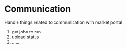 # Communication

Handle things related to communication with market portal
1. get jobs to run
2. upload status
3. ......
